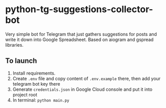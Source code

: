 # python-tg-suggestions-collector-bot
Very simple bot for Telegram that just gathers suggestions for posts and write it down into Google Spreadsheet.
Based on aiogram and gspread libraries.

## To launch
1. Install requirements.
2. Create `.env` file and copy content of `.env.example` there, then add your telegram bot key there
3. Generate `credentials.json` in Google Cloud console and put it into project root
4. In terminal: `python main.py`